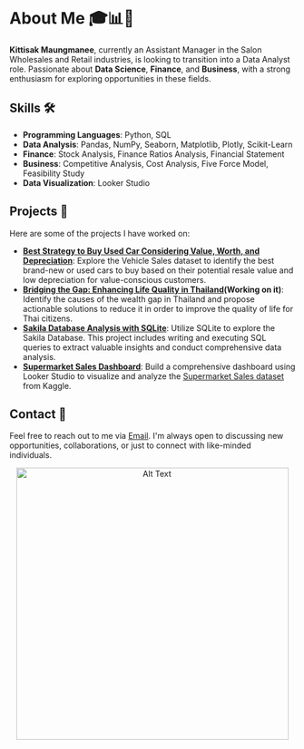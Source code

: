 # About Me 🎓📊💼

**Kittisak Maungmanee**, currently an Assistant Manager in the Salon Wholesales and Retail industries, is looking to transition into a Data Analyst role. Passionate about **Data Science**, **Finance**, and **Business**, with a strong enthusiasm for exploring opportunities in these fields.

## Skills 🛠️
- **Programming Languages**: Python, SQL
- **Data Analysis**: Pandas, NumPy, Seaborn, Matplotlib, Plotly, Scikit-Learn
- **Finance**: Stock Analysis, Finance Ratios Analysis, Financial Statement
- **Business**: Competitive Analysis, Cost Analysis, Five Force Model, Feasibility Study
- **Data Visualization**: Looker Studio 

## Projects 🚀

Here are some of the projects I have worked on:

- **[Best Strategy to Buy Used Car Considering Value, Worth, and Depreciation](https://github.com/Kittisak-M/Best-Strategy-to-Buy-Used-Car-Considering-Value-Worth-and-Deprecation)**: Explore the Vehicle Sales dataset to identify the best brand-new or used cars to buy based on their potential resale value and low depreciation for value-conscious customers.
- **[Bridging the Gap: Enhancing Life Quality in Thailand](https://github.com/Kittisak-M/Bridging-the-Gap-Enhancing-Life-Quality-in-Thailand)(Working on it)**: Identify the causes of the wealth gap in Thailand and propose actionable solutions to reduce it in order to improve the quality of life for Thai citizens.
- **[Sakila Database Analysis with SQLite](https://github.com/Kittisak-M/Sakila-Database-Analysis-with-SQLite)**: Utilize SQLite to explore the Sakila Database. This project includes writing and executing SQL queries to extract valuable insights and conduct comprehensive data analysis.
- **[Supermarket Sales Dashboard](https://lookerstudio.google.com/s/lgnDUznW0qM)**: Build a comprehensive dashboard using Looker Studio to visualize and analyze the [Supermarket Sales dataset](https://www.kaggle.com/datasets/aungpyaeap/supermarket-sales) from Kaggle.
## Contact 📧

Feel free to reach out to me via [Email](mailto:kittisak.maungmanee@gmail.com). I'm always open to discussing new opportunities, collaborations, or just to connect with like-minded individuals.

<p align="center">
  <img src="https://media.giphy.com/media/doXBzUFJRxpaUbuaqz/giphy.gif" alt="Alt Text" width="480">
</p>



